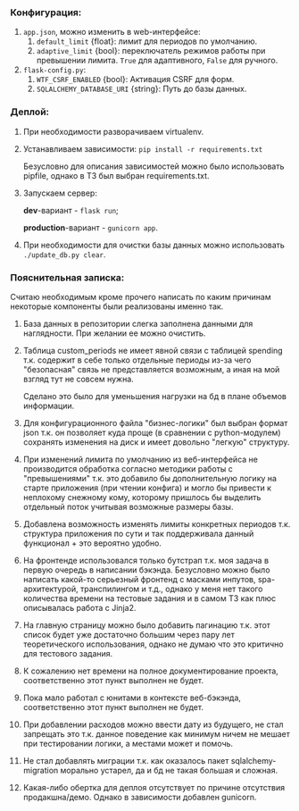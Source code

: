 ### Конфигурация:
1. `app.json`, можно изменить в web-интерфейсе:
    1. `default_limit` {float}: лимит для периодов по умолчанию.
    2. `adaptive_limit` {bool}: переключатель режимов работы при превышении лимита. `True` для адаптивного, `False` для ручного.
2. `flask-config.py`:
    1. `WTF_CSRF_ENABLED` {bool}: Активация CSRF для форм.
    2. `SQLALCHEMY_DATABASE_URI` {string}: Путь до базы данных.
### Деплой:
1. При необходимости разворачиваем virtualenv.
2. Устанавливаем зависимости:
`pip install -r requirements.txt`

    Безусловно для описания зависимостей можно было использовать pipfile, однако в ТЗ был выбран requirements.txt.
3. Запускаем сервер:

    **dev**-вариант - `flask run`;

    **production**-вариант - `gunicorn app`.
4. При необходимости для очистки базы данных можно использовать `./update_db.py clear`.

### Пояснительная записка:
Считаю необходимым кроме прочего написать по каким причинам некоторые компоненты были реализованы именно так.
1. База данных в репозитории слегка заполнена данными для наглядности. При желании ее можно очистить.
2. Таблица custom_periods не имеет явной связи с таблицей spending т.к. содержит в себе только отдельные периоды из-за чего "безопасная" связь не представляется возможным, а иная на мой взгляд тут не совсем нужна.

    Сделано это было для уменьшения нагрузки на бд в плане объемов информации.
3. Для конфигурационного файла "бизнес-логики" был выбран формат json т.к. он позволяет куда проще (в сравнении с python-модулем) сохранять изменения на диск и имеет довольно "легкую" структуру.
4. При изменений лимита по умолчанию из веб-интерфейса не производится обработка согласно методики работы с "превышениями" т.к. это добавило бы дополнительную логику на старте приложения (при чтении конфига) и могло бы привести к неплохому снежному кому, которому пришлось бы выделить отдельный поток учитывая возможные размеры базы.
5. Добавлена возможность изменять лимиты конкретных периодов т.к. структура приложения по сути и так поддерживала данный функционал + это вероятно удобно.
6. На фронтенде использовался только бутстрап т.к. моя задача в первую очередь в написании бэкэнда. Безусловно можно было написать какой-то серьезный фронтенд с масками инпутов, spa-архитектурой, транспилингом и т.д., однако у меня нет такого количества времени на тестовые задания и в самом ТЗ как плюс описывалась работа с Jinja2.
7. На главную страницу можно было добавить пагинацию т.к. этот список будет уже достаточно большим через пару лет теоретического использования, однако не думаю что это критично для тестового задания.
8. К сожалению нет времени на полное документирование проекта, соответственно этот пункт выполнен не будет.
9. Пока мало работал с юнитами в контексте веб-бэкэнда, соответственно этот пункт выполнен не будет.
10. При добавлении расходов можно ввести дату из будущего, не стал запрещать это т.к. данное поведение как минимум ничем не мешает при тестировании логики, а местами может и помочь.
11. Не стал добавлять миграции т.к. как оказалось пакет sqlalchemy-migration морально устарел, да и бд не такая большая и сложная.
12. Какая-либо обертка для деплоя отсутствует по причине отсутствия продакшна/демо. Однако в зависимости добавлен gunicorn.
